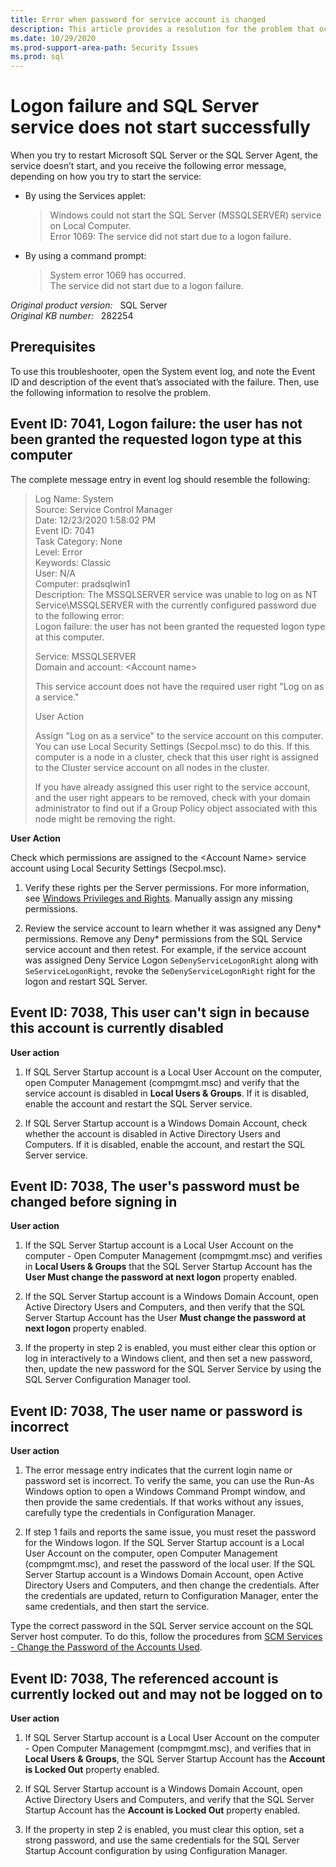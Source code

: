 ```yaml
---
title: Error when password for service account is changed
description: This article provides a resolution for the problem that occurs when the password for the SQL Server service account is changed.
ms.date: 10/29/2020
ms.prod-support-area-path: Security Issues
ms.prod: sql
---
```

# Logon failure and SQL Server service does not start successfully

When you try to restart Microsoft SQL Server or the SQL Server Agent, the service doesn’t start, and you receive the following error message, depending on how you try to start the service:

- By using the Services applet:
  
    > Windows could not start the SQL Server (MSSQLSERVER) service on Local Computer.  
    Error 1069: The service did not start due to a logon failure.

- By using a command prompt:

    > System error 1069 has occurred.  
      The service did not start due to a logon failure.

_Original product version:_ &nbsp; SQL Server  
_Original KB number:_ &nbsp; 282254

## Prerequisites

To use this troubleshooter, open the System event log, and note the Event ID and description of the event that’s associated with the failure. Then, use the following information to resolve the problem.  

## Event ID: 7041, Logon failure: the user has not been granted the requested logon type at this computer

The complete message entry in event log should resemble the following:

>Log Name:      System  
Source:        Service Control Manager  
Date:          12/23/2020 1:58:02 PM  
Event ID:      7041  
Task Category: None  
Level:         Error  
Keywords:      Classic  
User:          N/A  
Computer:      pradsqlwin1  
Description:
The MSSQLSERVER service was unable to log on as NT Service\MSSQLSERVER with the currently configured password due to the following error:  
Logon failure: the user has not been granted the requested logon type at this computer.
>
> Service: MSSQLSERVER  
Domain and account: \<Account name>
>
> This service account does not have the required user right "Log on as a service."
>
> User Action
>
> Assign "Log on as a service" to the service account on this computer. You can use Local Security Settings (Secpol.msc) to do this. If this computer is a node in a cluster, check that this user right is assigned to the Cluster service account on all nodes in the cluster.
>
> If you have already assigned this user right to the service account, and the user right appears to be removed, check with your domain administrator to find out if a Group Policy object associated with this node might be removing the right.

**User Action**

Check which permissions are assigned to the \<Account Name> service account using Local Security Settings (Secpol.msc).

1. Verify these rights per the Server permissions. For more information, see [Windows Privileges and Rights](/sql/database-engine/configure-windows/configure-windows-service-accounts-and-permissions#Windows). Manually assign any missing permissions.

1. Review the service account to learn whether it was assigned any Deny* permissions. Remove any Deny* permissions from the SQL Service service account and then retest.  For example, if the service account was assigned Deny Service Logon `SeDenyServiceLogonRight` along with `SeServiceLogonRight`, revoke the `SeDenyServiceLogonRight` right for the logon and restart SQL Server.

## Event ID: 7038, This user can't sign in because this account is currently disabled

**User action**

1. If SQL Server Startup account is a Local User Account on the computer, open Computer Management (compmgmt.msc) and verify that the service account is disabled in **Local Users & Groups**. If it is disabled, enable the account and restart the SQL Server service.

1. If SQL Server Startup account is a Windows Domain Account, check whether the account is disabled in Active Directory Users and Computers. If it is disabled, enable the account, and restart the SQL Server service.

## Event ID: 7038, The user's password must be changed before signing in

**User action**

1. If the SQL Server Startup account is a Local User Account on the computer - Open Computer Management (compmgmt.msc) and verifies in **Local Users & Groups** that the SQL Server Startup Account has the **User Must change the password at next logon** property enabled.

1. If the SQL Server Startup account is a Windows Domain Account, open Active Directory Users and Computers, and then verify that the SQL Server Startup Account has the User **Must change the password at next logon** property enabled.

1. If the property in step 2 is enabled, you must either clear this option or log in interactively to a Windows client, and then set a new password, then, update the new password for the SQL Server Service by using the SQL Server Configuration Manager tool.

## Event ID: 7038, The user name or password is incorrect

**User action**

1. The error message entry indicates that the current login name or password set is incorrect. To verify the same, you can use the Run-As Windows option to open a Windows Command Prompt window, and then provide the same credentials. If that works without any issues, carefully type the credentials in Configuration Manager.

1. If step 1 fails and reports the same issue, you must reset the password for the Windows logon. If the SQL Server Startup account is a Local User Account on the computer, open Computer Management (compmgmt.msc), and reset the password of the local user. If the SQL Server Startup account is a Windows Domain Account, open Active Directory Users and Computers, and then change the credentials. After the credentials are updated, return to Configuration Manager, enter the same credentials, and then start the service.

Type the correct password in the SQL Server service account on the SQL Server host computer. To do this, follow the procedures from [SCM Services - Change the Password of the Accounts Used](/sql/database-engine/configure-windows/scm-services-change-the-password-of-the-accounts-used).

## Event ID: 7038, The referenced account is currently locked out and may not be logged on to

**User action**

1. If SQL Server Startup account is a Local User Account on the computer - Open Computer Management (compmgmt.msc), and verifies that in **Local Users & Groups**,  the SQL Server Startup Account has the **Account is Locked Out** property enabled.

1. If SQL Server Startup account is a Windows Domain Account, open Active Directory Users and Computers, and verify that the SQL Server Startup Account has the **Account is Locked Out** property enabled.

1. If the property in step 2 is enabled, you must clear this option, set a strong password, and use the same credentials for the SQL Server Startup Account configuration by using Configuration Manager.
